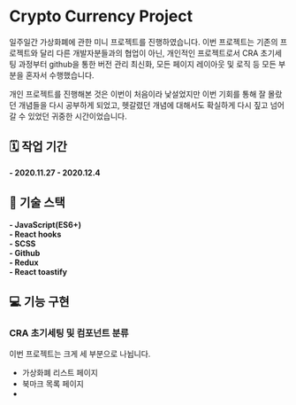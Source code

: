# Crypto Currency Project
  일주일간 가상화폐에 관한 미니 프로젝트를 진행하였습니다.
이번 프로젝트는 기존의 프로젝트와 달리 다른 개발자분들과의 협업이 아닌, 개인적인 프로젝트로서
CRA 초기세팅 과정부터 github을 통한 버전 관리 최신화, 모든 페이지 레이아웃 및 로직 등 모든 부분을 혼자서 수행했습니다.

개인 프로젝트를 진행해본 것은 이번이 처음이라 낯설었지만 이번 기회를 통해 잘 몰랐던 개념들을 다시 공부하게 되었고,
헷갈렸던 개념에 대해서도 확실하게 다시 짚고 넘어갈 수 있었던 귀중한 시간이었습니다.


## 🗓 작업 기간
**- 2020.11.27 - 2020.12.4**

## 🔧 기술 스택
**- JavaScript(ES6+)**<br>
**- React hooks**<br>
**- SCSS**<br>
**- Github**<br>
**- Redux**<br>
**- React toastify**<br>


## 💻 기능 구현

### CRA 초기세팅 및 컴포넌트 분류
이번 프로젝트는 크게 세 부분으로 나뉩니다. 
- 가상화폐 리스트 페이지
- 북마크 목록 페이지
- 
